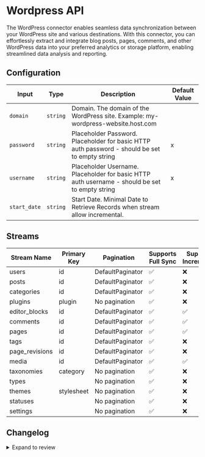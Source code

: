 # Wordpress API
The WordPress connector  enables seamless data synchronization between your WordPress site and various destinations. With this connector, you can effortlessly extract and integrate blog posts, pages, comments, and other WordPress data into your preferred analytics or storage platform, enabling streamlined data analysis and reporting.

## Configuration

| Input | Type | Description | Default Value |
|-------|------|-------------|---------------|
| `domain` | `string` | Domain. The domain of the WordPress site. Example: my-wordpress-website.host.com |  |
| `password` | `string` | Placeholder Password. Placeholder for basic HTTP auth password - should be set to empty string | x |
| `username` | `string` | Placeholder Username. Placeholder for basic HTTP auth username - should be set to empty string | x |
| `start_date` | `string` | Start Date. Minimal Date to Retrieve Records when stream allow incremental.  |  |

## Streams
| Stream Name | Primary Key | Pagination | Supports Full Sync | Supports Incremental |
|-------------|-------------|------------|---------------------|----------------------|
| users | id | DefaultPaginator | ✅ |  ❌  |
| posts | id | DefaultPaginator | ✅ |  ❌  |
| categories | id | DefaultPaginator | ✅ |  ❌  |
| plugins | plugin | No pagination | ✅ |  ❌  |
| editor_blocks | id | DefaultPaginator | ✅ |  ✅  |
| comments | id | DefaultPaginator | ✅ |  ✅  |
| pages | id | DefaultPaginator | ✅ |  ✅  |
| tags | id | DefaultPaginator | ✅ |  ❌  |
| page_revisions | id | DefaultPaginator | ✅ |  ❌  |
| media | id | DefaultPaginator | ✅ |  ✅  |
| taxonomies | category | No pagination | ✅ |  ❌  |
| types |  | No pagination | ✅ |  ❌  |
| themes | stylesheet | No pagination | ✅ |  ❌  |
| statuses |  | No pagination | ✅ |  ❌  |
| settings |  | No pagination | ✅ |  ❌  |

## Changelog

<details>
  <summary>Expand to review</summary>

| Version          | Date              | Pull Request | Subject        |
|------------------|-------------------|--------------|----------------|
| 0.0.1 | 2024-10-21 | | Initial release by [@marcosmarxm](https://github.com/marcosmarxm) via Connector Builder |

</details>
